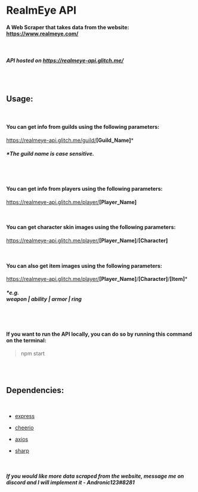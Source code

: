 # RealmEye API

#### A Web Scraper that takes data from the website: https://www.realmeye.com/

<br>

#### *API hosted on https://realmeye-api.glitch.me/*

<br><br>


## <b>Usage:</b>

<br>

#### You can get info from guilds using the following parameters:

https://realmeye-api.glitch.me/guild/<b>[Guild_Name]</b>*

##### *The guild name is case sensitive.

<br><br>

#### You can get info from players using the following parameters:

https://realmeye-api.glitch.me/player/<b>[Player_Name]</b>

<br>

#### You can get character skin images using the following parameters:

https://realmeye-api.glitch.me/player/<b>[Player_Name]</b>/<b>[Character]</b>

<br>

#### You can also get item images using the following parameters:

https://realmeye-api.glitch.me/player/<b>[Player_Name]</b>/<b>[Character]</b>/<b>[Item]</b>*

##### *e.g. <br> weapon | ability | armor | ring

<br><br>


#### If you want to run the API locally, you can do so by running this command on the terminal:

> npm start

<br><br>

##  <b>Dependencies:</b>

<br>

- [express](https://www.npmjs.com/package/express)

- [cheerio](https://www.npmjs.com/package/cheerio)

- [axios](https://www.npmjs.com/package/axios)

- [sharp](https://www.npmjs.com/package/sharp)

<br>

##### *If you would like more data scraped from the website, message me on discord and I will implement it - Andronic123#8281*
